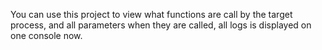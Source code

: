 You can use this project to view what functions are call by the target process, and all parameters when they are called, all logs is displayed on one console now.